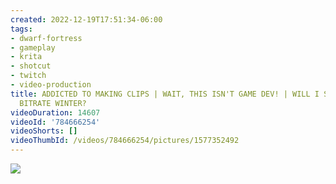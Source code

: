 ```yaml
---
created: 2022-12-19T17:51:34-06:00
tags:
- dwarf-fortress
- gameplay
- krita
- shotcut
- twitch
- video-production
title: ADDICTED TO MAKING CLIPS | WAIT, THIS ISN'T GAME DEV! | WILL I SURVIVE THE
  BITRATE WINTER?
videoDuration: 14607
videoId: '784666254'
videoShorts: []
videoThumbId: /videos/784666254/pictures/1577352492
---
```


![](20221219235134.jpg)
